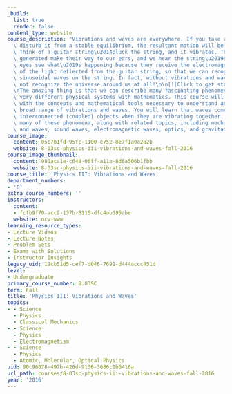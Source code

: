 ```yaml
---
_build:
  list: true
  render: false
content_type: website
course_description: "Vibrations and waves are everywhere. If you take any system and\
  \ disturb it from a stable equilibrium, the resultant motion will be waves and vibrations.\
  \ Think of a guitar string\u2014pluck the string, and it vibrates. The sound waves\
  \ generated make their way to our ears, and we hear the string\u2019s sound. Our\
  \ eyes see what\u2019s happening because they receive the electromagnetic waves\
  \ of the light reflected from the guitar string, so that we can recognize the beautiful\
  \ sinusoidal waves on the string. In fact, without vibrations and waves, we could\
  \ not recognize the universe around us at all!\n\n[![Click to get started.](/images/button_start.png)](pages/syllabus)\n\
  \nThe amazing thing is that we can describe many fascinating phenomena arising from\
  \ very different physical systems with mathematics. This course will provide you\
  \ with the concepts and mathematical tools necessary to understand and explain a\
  \ broad range of vibrations and waves. You will learn that waves come from many\
  \ interconnected (coupled) objects when they are vibrating together. We will discuss\
  \ many of these phenomena, along with related topics, including mechanical vibrations\
  \ and waves, sound waves, electromagnetic waves, optics, and gravitational waves.\n"
course_image:
  content: 05c7b1fd-95fc-1100-e752-8e7f1a0a2a2b
  website: 8-03sc-physics-iii-vibrations-and-waves-fall-2016
course_image_thumbnail:
  content: 980aca1e-c648-06ff-a11a-8d6a506b1fbb
  website: 8-03sc-physics-iii-vibrations-and-waves-fall-2016
course_title: 'Physics III: Vibrations and Waves'
department_numbers:
- '8'
extra_course_numbers: ''
instructors:
  content:
  - fcfb9f70-acc9-137b-8115-dfc4ab395abe
  website: ocw-www
learning_resource_types:
- Lecture Videos
- Lecture Notes
- Problem Sets
- Exams with Solutions
- Instructor Insights
legacy_uid: 19cb51d5-cef7-d046-7691-d444accc451d
level:
- Undergraduate
primary_course_number: 8.03SC
term: Fall
title: 'Physics III: Vibrations and Waves'
topics:
- - Science
  - Physics
  - Classical Mechanics
- - Science
  - Physics
  - Electromagnetism
- - Science
  - Physics
  - Atomic, Molecular, Optical Physics
uid: 90c96878-497b-426d-9136-3686c1b6416a
url_path: courses/8-03sc-physics-iii-vibrations-and-waves-fall-2016
year: '2016'
---
```

